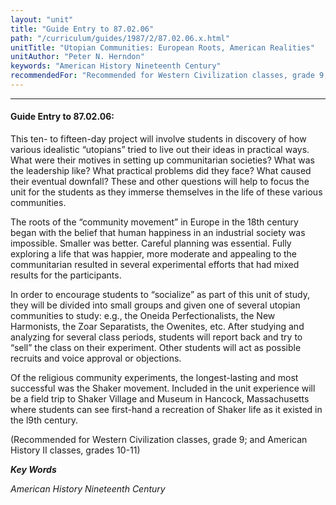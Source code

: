 ```yaml
---
layout: "unit"
title: "Guide Entry to 87.02.06"
path: "/curriculum/guides/1987/2/87.02.06.x.html"
unitTitle: "Utopian Communities: European Roots, American Realities"
unitAuthor: "Peter N. Herndon"
keywords: "American History Nineteenth Century"
recommendedFor: "Recommended for Western Civilization classes, grade 9; and American History II classes, grades 10-11"
---
```

<body>
<hr/>
<h4>
Guide Entry to 87.02.06:
</h4>
This ten- to fifteen-day project will involve students in discovery of how various idealistic “utopians” tried to live out their ideas in practical ways. What were their motives in setting up communitarian societies? What was the leadership like? What practical problems did they face? What caused their eventual downfall? These and other questions will help to focus the unit for the students as they immerse themselves in the life of these various communities.
<p>
The roots of the “community movement” in Europe in the 18th century began with the belief that human happiness in an industrial society was impossible. Smaller was better. Careful planning was essential. Fully exploring a life that was happier, more moderate and appealing to the communitarian resulted in several experimental efforts that had mixed results for the participants.
</p>
<p>
In order to encourage students to “socialize” as part of this unit of study, they will be divided into small groups and given one of several utopian communities to study: e.g., the Oneida Perfectionalists, the New Harmonists, the Zoar Separatists, the Owenites, etc. After studying and analyzing for several class periods, students will report back and try to “sell” the class on their experiment. Other students will act as possible recruits and voice approval or objections.
</p>
<p>
Of the religious community experiments, the longest-lasting and most successful was the Shaker movement. Included in the unit experience will be a field trip to Shaker Village and Museum in Hancock, Massachusetts where students can see first-hand a recreation of Shaker life as it existed in the l9th century.
</p>
<p>
(Recommended for Western Civilization classes, grade 9; and American History II classes, grades 10-11)
</p>
<p>
<b>
<i>
Key Words
</i>
</b>
<br/>
</p>
<p>
<i>
American History Nineteenth Century
</i>
</p>
</body>